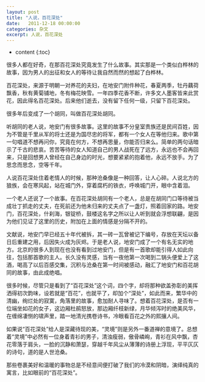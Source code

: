 ```yaml
---
layout: post
title: "人说，百花深处"
date:   2011-12-18 00:00:00
categories: 杂文
excerpt: 人说，百花深处
---
```


* content
{:toc}

很多人都在好奇，在那百花深处究竟发生了什么故事。其实那是一个类似白桦林的故事，因为男人的出征和女人的等待让我自然而然的想起了白桦林。  

百花深处，来源于明朝一对养花的夫妇，在地安门附件种花，春夏两季，牡丹藕荷飘香，秋有黄菊铺地，冬有梅花映雪。一年四季花香不断，许多文人墨客皆来此赏花，因此得名百花深处。后来他们逝去，没有留下任何一级，只留下百花深处。  

很多年后变成了一个胡同，叫做百花深处胡同。  

听胡同的老人说，地安门有很多故事。这里的故事不分皇室贵族还是民间百姓，因为不管是千里从军的将士还是为国尽忠的将军，都有一个女人在等他归来。歌中第一句唱道不想再问你，究竟在何方，不想再思量，你能否归来么。简单的两句话暗示了千古的悲哀。苦苦等待的女人知道自己的男人战死在了远方，永远也不会再回来，只是回想男人曾经在自己身边的时光，想要紧紧的抱着他，永远不放手。为了思念而思念，空等千年。  

人说百花深处住着老情人的时候，那种沧桑像是一种回答，让人心碎。人说北方的狼族，会在寒风起，站在城门外，穿着腐朽的铁衣，呼唤城门开，眼中含着泪。  

一个老人还说了一个故事。在百花深处胡同有一个老人，总是在胡同门口等待被当成壮丁抓走的丈夫，在死前还为他未归来的丈夫点了一盏灯，照着回家的路。地安门，百花深处，什刹海，银锭桥，鼓楼这名字之所以让人听到就会浮想联翩，是因为他们见证了这里的历史，附加在上面的情感是分隔不开的。  

文献说，地安门早已经五十年代被拆，其一砖一瓦曾被记下编号，存放在天坛以备日后重建之用，后因失火成为灰烬。于是老人说，地安门成了一个有名无实的地方。北京的很多人到现在也没有看到过地安门，但是有一首歌却能引得人如此向往，包括那首歌的主人。长久没有灵感，当有一夜他第一次喝到二锅头便爱上了这酒，喝高了以后百感交集，沉积与沧桑在第一时间被感动，融汇了地安门和百花胡同的故事，由此成绝唱。  

很多时候，尽管只是看到了“百花深处”这个词，四个字，却将那种欲盖弥彰的美挥洒得初次韵味，设若就是“百花”，也就平了，却加个“深处”，如此而来，繁华中的清幽，绚烂处的寂寞，角落里的故事，愈加耐人寻味了。想着百花深处，是否有一位端坐如花的女子，这边厢杜鹃怒放，那边厢纤枝新绿，月华倾泻时的绝美风华，在缠绵凄恻的啸声里，踏一地清光携卷诗书，冷眼看百花之外的熙攘人间。  

如果说“百花深处”给人是深藏待现的美，“灵境”则是另外一番道禅的意境了。总想着“灵境”中必然有一位身着青衫的男子，清浊瘦弱，傲骨嶙峋，青衫在风中飘，杏花零落于肩头，一脸的沉静和萧瑟，穿越千年风尘从薄薄的诗册上浮现，平平仄仄的诗句，道的是人世沧桑。  

那些卷裹美好和温暖的事物总是不经意间便打破了我们的冷漠和阴暗，演绎纯真的寓言，比如眼前的“百花深处”。